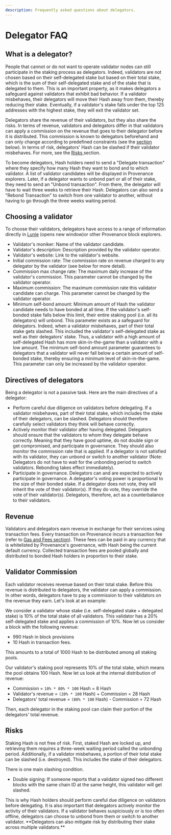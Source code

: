 ```yaml
---
description: Frequently asked questions about delegators.
---
```


# Delegator FAQ

## What is a delegator?

People that cannot or do not want to operate validator nodes can still participate in the staking process as delegators. Indeed, validators are not chosen based on their self-delegated stake but based on their total stake, which is the sum of their self-delegated stake and of the stake that is delegated to them. This is an important property, as it makes delegators a safeguard against validators that exhibit bad behavior. If a validator misbehaves, their delegators will move their Hash away from them, thereby reducing their stake. Eventually, if a validator's stake falls under the top 125 addresses with the highest stake, they will exit the validator set.

Delegators share the revenue of their validators, but they also share the risks. In terms of revenue, validators and delegators differ in that validators can apply a commission on the revenue that goes to their delegator before it is distributed. This commission is known to delegators beforehand and can only change according to predefined constraints \(see the [section](https://app.gitbook.com/@provenance/s/provenance-docs/~/drafts/-MW0u33Y0GlSHBhBNdTo/faq/delegator-faq/@drafts#validator-commission) below\). In terms of risk, delegators' Hash can be slashed if their validator misbehaves. For more, see the [Risks ](https://app.gitbook.com/@provenance/s/provenance-docs/~/drafts/-MW0u33Y0GlSHBhBNdTo/faq/delegator-faq/@drafts#risks)section.

To become delegators, Hash holders need to send a "Delegate transaction" where they specify how many Hash they want to bond and to which validator. A list of validator candidates will be displayed in Provenance explorers. Later, if a delegator wants to unbond part or all of their stake, they need to send an "Unbond transaction". From there, the delegator will have to wait three weeks to retrieve their Hash. Delegators can also send a "Rebond Transaction" to switch from one validator to another, without having to go through the three weeks waiting period.



## Choosing a validator

To choose their validators, delegators have access to a range of information directly in [Lunie](https://lunie.io/) \(opens new window\)or other Provenance block explorers.

* Validator's moniker: Name of the validator candidate.
* Validator's description: Description provided by the validator operator. 
* Validator's website: Link to the validator's website. 
* Initial commission rate: The commission rate on revenue charged to any delegator by the validator \(see below for more detail\). 
* Commission max change rate: The maximum daily increase of the validator's commission. This parameter cannot be changed by the validator operator. 
* Maximum commission: The maximum commission rate this validator candidate can charge. This parameter cannot be changed by the validator operator. 
* Minimum self-bond amount: Minimum amount of Hash the validator candidate needs to have bonded at all time. If the validator's self-bonded stake falls below this limit, their entire staking pool \(i.e. all its delegators\) will unbond. This parameter exists as a safeguard for delegators. Indeed, when a validator misbehaves, part of their total stake gets slashed. This included the validator's self-delegated stake as well as their delegators' stake. Thus, a validator with a high amount of self-delegated Hash has more skin-in-the-game than a validator with a low amount. The minimum self-bond amount parameter guarantees to delegators that a validator will never fall below a certain amount of self-bonded stake, thereby ensuring a minimum level of skin-in-the-game. This parameter can only be increased by the validator operator.

## Directives of delegators

Being a delegator is not a passive task. Here are the main directives of a delegator:

* Perform careful due diligence on validators before delegating. If a validator misbehaves, part of their total stake, which includes the stake of their delegators, can be slashed. Delegators should therefore carefully select validators they think will behave correctly.
* Actively monitor their validator after having delegated. Delegators should ensure that the validators to whom they delegate behave correctly. Meaning that they have good uptime, do not double sign or get compromised, and participate in governance. They should also monitor the commission rate that is applied. If a delegator is not satisfied with its validator, they can unbond or switch to another validator \(Note: Delegators do not have to wait for the unbonding period to switch validators. Rebonding takes effect immediately\).
* Participate in governance. Delegators can and are expected to actively participate in governance. A delegator's voting power is proportional to the size of their bonded stake. If a delegator does not vote, they will inherit the vote of their validator\(s\). If they do vote, they override the vote of their validator\(s\). Delegators, therefore, act as a counterbalance to their validators.

## Revenue

Validators and delegators earn revenue in exchange for their services using transaction fees.  Every transaction on Provenance incurs a transaction fee \(refer to [Gas and Fees section](../../blockchain/basics/gas-and-fees.md)\). These fees can be paid in any currency that is whitelisted by Provenance's governance, with Hash being the current default currency. Collected transaction fees are pooled globally and distributed to bonded Hash holders in proportion to their stake.

## Validator Commission

Each validator receives revenue based on their total stake. Before this revenue is distributed to delegators, the validator can apply a commission. In other words, delegators have to pay a commission to their validators on the revenue they earn. Let's look at an example:

We consider a validator whose stake \(i.e. self-delegated stake + delegated stake\) is 10% of the total stake of all validators. This validator has a 20% self-delegated stake and applies a commission of 10%. Now let us consider a block with the following revenue:

* 990 Hash in block provisions
* 10 Hash in transaction fees.

This amounts to a total of 1000 Hash to be distributed among all staking pools.

Our validator's staking pool represents 10% of the total stake, which means the pool obtains 100 Hash. Now let us look at the internal distribution of revenue:

* Commission = `10% * 80% * 100` Hash = 8 Hash
* Validator's revenue = `(20% * 100` Hash\) + Commission = 28 Hash
* Delegators' total revenue = `(80% * 100` Hash\) - Commission = 72 Hash

Then, each delegator in the staking pool can claim their portion of the delegators' total revenue.

## Risks

Staking Hash is not free of risk. First, staked Hash are locked up, and retrieving them requires a three-week waiting period called the unbonding period. Additionally, if a validator misbehaves, a portion of their total stake can be slashed \(i.e. destroyed\). This includes the stake of their delegators.

There is one main slashing condition.

* Double signing: If someone reports that a validator signed two different blocks with the same chain ID at the same height, this validator will get slashed.

This is why Hash holders should perform careful due diligence on validators before delegating. It is also important that delegators actively monitor the activity of their validators. If a validator behaves suspiciously or is too often offline, delegators can choose to unbond from them or switch to another validator. \*\*Delegators can also mitigate risk by distributing their stake across multiple validators.\*\*

## 



